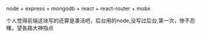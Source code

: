 node + express + mongodb + react + react-router + mobx

个人觉得前端这块写的还算是凑活吧，后台用的node,没写过后台,第一次，惨不忍睹，望各路大神指点
